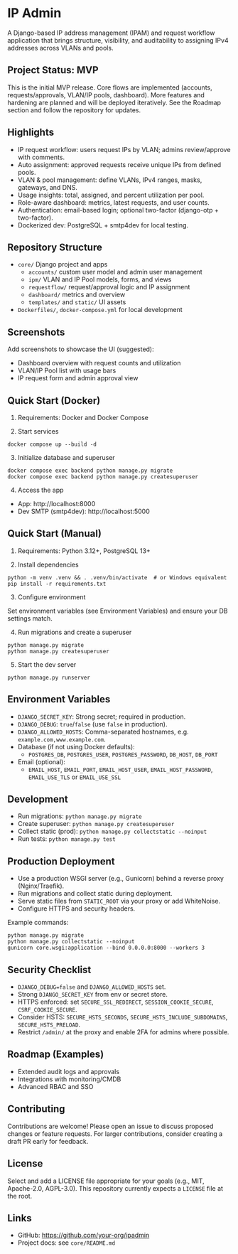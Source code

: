 IP Admin
========

A Django-based IP address management (IPAM) and request workflow application that brings structure, visibility, and auditability to assigning IPv4 addresses across VLANs and pools.

Project Status: MVP
-------------------

This is the initial MVP release. Core flows are implemented (accounts, requests/approvals, VLAN/IP pools, dashboard). More features and hardening are planned and will be deployed iteratively. See the Roadmap section and follow the repository for updates.

Highlights
---------

- IP request workflow: users request IPs by VLAN; admins review/approve with comments.
- Auto assignment: approved requests receive unique IPs from defined pools.
- VLAN & pool management: define VLANs, IPv4 ranges, masks, gateways, and DNS.
- Usage insights: total, assigned, and percent utilization per pool.
- Role-aware dashboard: metrics, latest requests, and user counts.
- Authentication: email-based login; optional two-factor (django-otp + two-factor).
- Dockerized dev: PostgreSQL + smtp4dev for local testing.

Repository Structure
--------------------

- `core/` Django project and apps
  - `accounts/` custom user model and admin user management
  - `ipm/` VLAN and IP Pool models, forms, and views
  - `requestflow/` request/approval logic and IP assignment
  - `dashboard/` metrics and overview
  - `templates/` and `static/` UI assets
- `Dockerfiles/`, `docker-compose.yml` for local development

Screenshots
-----------

Add screenshots to showcase the UI (suggested):
- Dashboard overview with request counts and utilization
- VLAN/IP Pool list with usage bars
- IP request form and admin approval view

Quick Start (Docker)
--------------------

1) Requirements: Docker and Docker Compose

2) Start services

```
docker compose up --build -d
```

3) Initialize database and superuser

```
docker compose exec backend python manage.py migrate
docker compose exec backend python manage.py createsuperuser
```

4) Access the app

- App: http://localhost:8000
- Dev SMTP (smtp4dev): http://localhost:5000

Quick Start (Manual)
--------------------

1) Requirements: Python 3.12+, PostgreSQL 13+

2) Install dependencies

```
python -m venv .venv && . .venv/bin/activate  # or Windows equivalent
pip install -r requirements.txt
```

3) Configure environment

Set environment variables (see Environment Variables) and ensure your DB settings match.

4) Run migrations and create a superuser

```
python manage.py migrate
python manage.py createsuperuser
```

5) Start the dev server

```
python manage.py runserver
```

Environment Variables
---------------------

- `DJANGO_SECRET_KEY`: Strong secret; required in production.
- `DJANGO_DEBUG`: `true`/`false` (use `false` in production).
- `DJANGO_ALLOWED_HOSTS`: Comma-separated hostnames, e.g. `example.com,www.example.com`.
- Database (if not using Docker defaults):
  - `POSTGRES_DB`, `POSTGRES_USER`, `POSTGRES_PASSWORD`, `DB_HOST`, `DB_PORT`
- Email (optional):
  - `EMAIL_HOST`, `EMAIL_PORT`, `EMAIL_HOST_USER`, `EMAIL_HOST_PASSWORD`, `EMAIL_USE_TLS` or `EMAIL_USE_SSL`

Development
-----------

- Run migrations: `python manage.py migrate`
- Create superuser: `python manage.py createsuperuser`
- Collect static (prod): `python manage.py collectstatic --noinput`
- Run tests: `python manage.py test`

Production Deployment
---------------------

- Use a production WSGI server (e.g., Gunicorn) behind a reverse proxy (Nginx/Traefik).
- Run migrations and collect static during deployment.
- Serve static files from `STATIC_ROOT` via your proxy or add WhiteNoise.
- Configure HTTPS and security headers.

Example commands:

```
python manage.py migrate
python manage.py collectstatic --noinput
gunicorn core.wsgi:application --bind 0.0.0.0:8000 --workers 3
```

Security Checklist
------------------

- `DJANGO_DEBUG=false` and `DJANGO_ALLOWED_HOSTS` set.
- Strong `DJANGO_SECRET_KEY` from env or secret store.
- HTTPS enforced: set `SECURE_SSL_REDIRECT`, `SESSION_COOKIE_SECURE`, `CSRF_COOKIE_SECURE`.
- Consider HSTS: `SECURE_HSTS_SECONDS`, `SECURE_HSTS_INCLUDE_SUBDOMAINS`, `SECURE_HSTS_PRELOAD`.
- Restrict `/admin/` at the proxy and enable 2FA for admins where possible.

Roadmap (Examples)
------------------

- Extended audit logs and approvals
- Integrations with monitoring/CMDB
- Advanced RBAC and SSO

Contributing
------------

Contributions are welcome! Please open an issue to discuss proposed changes or feature requests. For larger contributions, consider creating a draft PR early for feedback.

License
-------

Select and add a LICENSE file appropriate for your goals (e.g., MIT, Apache-2.0, AGPL-3.0). This repository currently expects a `LICENSE` file at the root.

Links
-----

- GitHub: https://github.com/your-org/ipadmin
- Project docs: see `core/README.md`

